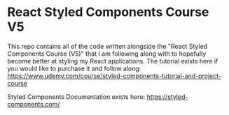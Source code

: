 # React Styled Components Course V5
This repo contains all of the code written alongside the "React Styled Components Course (V5)" that I am following along with to hopefully become better at styling my React applications. The tutorial exists here if you would like to purchase it and follow along: https://www.udemy.com/course/styled-components-tutorial-and-project-course

Styled Components Documentation exists here: https://styled-components.com/
